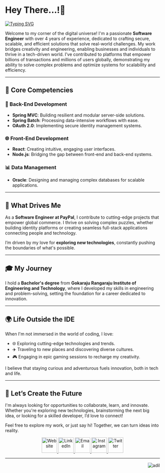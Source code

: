 # Hey There...!👋

[![Typing SVG](https://readme-typing-svg.herokuapp.com?font=Moto+Sans&weight=800&size=29&duration=10000&pause=10000&color=F7F7F7&width=435&lines=I+am+Mohammed+Adil+Yousuf)](https://git.io/typing-svg)

Welcome to my corner of the digital universe! I'm a passionate **Software Engineer** with over 4 years of experience, dedicated to crafting secure, scalable, and efficient solutions that solve real-world challenges. My work bridges creativity and engineering, enabling businesses and individuals to thrive in a tech-driven world. I’ve contributed to platforms that empower billions of transactions and millions of users globally, demonstrating my ability to solve complex problems and optimize systems for scalability and efficiency.

---

## 🌟 Core Competencies

### 🚀 Back-End Development  
- **Spring MVC**: Building resilient and modular server-side solutions.  
- **Spring Batch**: Processing data-intensive workflows with ease.  
- **OAuth 2.0**: Implementing secure identity management systems.  

### 🌐 Front-End Development  
- **React**: Creating intuitive, engaging user interfaces.  
- **Node.js**: Bridging the gap between front-end and back-end systems.  

### 📊 Data Management  
- **Oracle**: Designing and managing complex databases for scalable applications.  

---

## 🎯 What Drives Me  

As a **Software Engineer at PayPal**, I contribute to cutting-edge projects that empower global commerce. I thrive on solving complex puzzles, whether building identity platforms or creating seamless full-stack applications connecting people and technology.

I’m driven by my love for **exploring new technologies**, constantly pushing the boundaries of what's possible.  

---

## 🎓 My Journey  

I hold a **Bachelor's degree** from **Gokaraju Rangaraju Institute of Engineering and Technology**, where I developed my skills in engineering and problem-solving, setting the foundation for a career dedicated to innovation.  

---

## 🌍 Life Outside the IDE  

When I'm not immersed in the world of coding, I love:  
- 🌐 Exploring cutting-edge technologies and trends.  
- ✈️ Traveling to new places and discovering diverse cultures.  
- 🎮 Engaging in epic gaming sessions to recharge my creativity.  

I believe that staying curious and adventurous fuels innovation, both in tech and life.  

---

## 🤝 Let’s Create the Future  

I'm always looking for opportunities to collaborate, learn, and innovate. Whether you're exploring new technologies, brainstorming the next big idea, or looking for a skilled developer, I’d love to connect!  

Feel free to explore my work, or just say hi! Together, we can turn ideas into reality. 


<div align="center">
  <a href="https://mohammedadilyousuf.github.io/">
    <img src="https://img.icons8.com/?size=100&id=XgVsZZvTh0tg&format=png&color=000000" alt="Website" width="50px">
  </a>
  <a href="https://www.linkedin.com/in/adilyousuf1234"> 
    <img src="https://img.icons8.com/?size=48&id=13930&format=png&color=000000" alt="LinkedIn" width="50px"> 
  </a>
  <a href="mailto:adilyousuf1234@gmail.com"> 
    <img src="https://img.icons8.com/?size=48&id=P7UIlhbpWzZm&format=png&color=000000" alt="Email" width="50px"> 
  </a>
  <a href="https://www.instagram.com/mohammed.adil.yousuf/"> 
    <img src="https://img.icons8.com/?size=48&id=Xy10Jcu1L2Su&format=png&color=000000" alt="Instagram" width="50px"> 
  </a>
  <a href="https://x.com/Adil_Yousuf_"> 
    <img src="https://img.icons8.com/?size=48&id=phOKFKYpe00C&format=png&color=000000" alt="Twitter" width="50px"> 
  </a>
</div>

---
<p align="right"> <img src="https://komarev.com/ghpvc/?username=AdilYousuf1234&label=Views&color=blue&style=plastic" alt="adil" /> </p>



